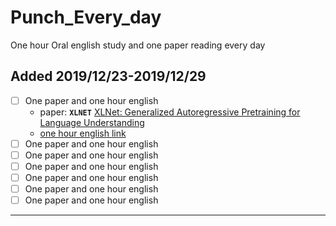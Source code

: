 # Punch_Every_day
One hour Oral english study and one paper reading every day

## Added 2019/12/23-2019/12/29
-  [ ] One paper and one hour english
    * paper: ****`XLNET`**** [XLNet: Generalized Autoregressive Pretraining for Language Understanding](XLNet/xlnet.md)
    * [one hour english link](https://www.youtube.com/watch?v=Qtg3-We_LrQ)
-  [ ] One paper and one hour english
-  [ ] One paper and one hour english
-  [ ] One paper and one hour english
-  [ ] One paper and one hour english
-  [ ] One paper and one hour english
-  [ ] One paper and one hour english
---
